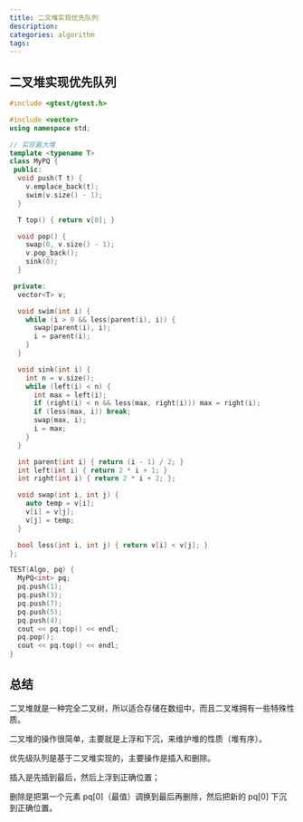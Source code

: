 ```yaml
---
title: 二叉堆实现优先队列
description: 
categories: algorithm
tags:
---
```


## 二叉堆实现优先队列

```c++
#include <gtest/gtest.h>

#include <vector>
using namespace std;

// 实现最大堆
template <typename T>
class MyPQ {
 public:
  void push(T t) {
    v.emplace_back(t);
    swim(v.size() - 1);
  }

  T top() { return v[0]; }

  void pop() {
    swap(0, v.size() - 1);
    v.pop_back();
    sink(0);
  }

 private:
  vector<T> v;

  void swim(int i) {
    while (i > 0 && less(parent(i), i)) {
      swap(parent(i), i);
      i = parent(i);
    }
  }

  void sink(int i) {
    int n = v.size();
    while (left(i) < n) {
      int max = left(i);
      if (right(i) < n && less(max, right(i))) max = right(i);
      if (less(max, i)) break;
      swap(max, i);
      i = max;
    }
  }

  int parent(int i) { return (i - 1) / 2; }
  int left(int i) { return 2 * i + 1; }
  int right(int i) { return 2 * i + 2; };

  void swap(int i, int j) {
    auto temp = v[i];
    v[i] = v[j];
    v[j] = temp;
  }

  bool less(int i, int j) { return v[i] < v[j]; }
};

TEST(Algo, pq) {
  MyPQ<int> pq;
  pq.push(1);
  pq.push(3);
  pq.push(7);
  pq.push(5);
  pq.push(4);
  cout << pq.top() << endl;
  pq.pop();
  cout << pq.top() << endl;
}
```

## 总结

二叉堆就是一种完全二叉树，所以适合存储在数组中，而且二叉堆拥有一些特殊性质。

二叉堆的操作很简单，主要就是上浮和下沉，来维护堆的性质（堆有序）。

优先级队列是基于二叉堆实现的，主要操作是插入和删除。

插入是先插到最后，然后上浮到正确位置；

删除是把第一个元素 pq[0]（最值）调换到最后再删除，然后把新的 pq[0] 下沉到正确位置。

